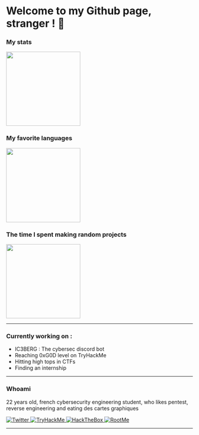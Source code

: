 # Welcome to my Github page, stranger ! 👾

### My stats
<img height=200 align="center" src="https://github-readme-stats.vercel.app/api?username=OutlawOnGithub&custom_title=Outlaw's+Github+Stats&show_icons=true&rank_icon=percentile&include_all_commits=true&theme=midnight-purple&card_width=400" />


### My favorite languages
<img height=200 align="center" src="https://github-readme-stats.vercel.app/api/top-langs/?username=OutlawOnGithub&theme=midnight-purple&layout=compact&card_width=100" />


### The time I spent making random projects
<img height=200 align="center" src="https://github-readme-stats.vercel.app/api/wakatime?username=OutlawOnGithub&theme=midnight-purple&card_width=100" /> 


---

### Currently working on :
 - IC3BERG : The cybersec discord bot
 - Reaching 0xG0D level on TryHackMe
 - Hitting high tops in CTFs
 - Finding an internship

---

### Whoami

22 years old, french cybersecurity engineering student, who likes pentest, reverse engineering and eating des cartes graphiques

<a href="https://twitter.com/0x4F75746C6177">
  <img
    alt="Twitter"
    src="https://img.shields.io/badge/0x4F75746C6177-1DA1F2?logo=twitter&logoColor=white&style=for-the-badge"
  />
</a>
<a href="https://twitter.com/alekswritescode](https://tryhackme.com/p/OutlawOnTHM">
  <img
    alt="TryHackMe"
    src="https://img.shields.io/badge/OutlawOnTHM-1DA1F2?logo=tryhackme&logoColor=white&style=for-the-badge&color=red"
  />
</a>
<a href="https://app.hackthebox.com/users/548398">
  <img
    alt="HackTheBox"
    src="https://img.shields.io/badge/OutlawOnHTB-1DA1F2?logo=hackthebox&logoColor=green&style=for-the-badge&color=gray"
  />
</a>
<a href="https://www.root-me.org/OutlawOnRootMe">
  <img
    alt="RootMe"
    src="https://img.shields.io/badge/OutlawOnRootMe-1DA1F2?logo=rootme&logoColor=white&style=for-the-badge&color=black"
  />
</a>

---


